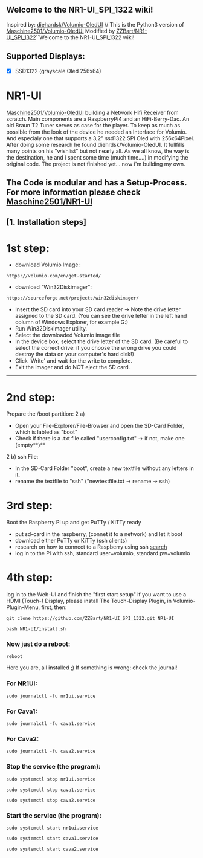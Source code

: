  ## Welcome to the NR1-UI_SPI_1322 wiki!
 Inspired by: [diehardsk/Volumio-OledUI](https://github.com/diehardsk/Volumio-OledUI) // 
 This is the Python3 version of [Maschine2501/Volumio-OledUI](https://github.com/Maschine2501/Volumio-OledUI/)
 Modified by [ZZBart/NR1-UI_SPI_1322](https://github.com/ZZBart/NR1-UI_SPI_1322)``Welcome to the NR1-UI_SPI_1322 wiki!




## Supported Displays:
- [x] SSD1322 (grayscale Oled 256x64)



# NR1-UI
[Maschine2501/Volumio-OledUI](https://github.com/Maschine2501/Volumio-OledUI/) building a Network Hifi Receiver from scratch. Main components are a RaspberryPi4 and an HiFi-Berry-Dac. An old Braun T2 Tuner serves as case for the player.
To keep as much as possible from the look of the device he needed an Interface for Volumio. And especialy one that supports a 3,2" ssd1322 SPI Oled with 256x64Pixel.
After doing some research he found diehrdsk/Volumio-OledUI. It fullfills many points on his "wishlist" but not nearly all.
As we all know, the way is the destination, he and i spent some time (much time....) in modifying the original code.
The project is not finished yet... now i'm building my own.




## The Code is modular and has a Setup-Process. For more information please check [Maschine2501/NR1-UI](https://github.com/Maschine2501/NR1-UI)



## [1. Installation steps]
#  1st step:

* download Volumio Image:
```
https://volumio.com/en/get-started/
```
* download "Win32Diskimager": 
```
https://sourceforge.net/projects/win32diskimager/
```
* Insert the SD card into your SD card reader -> Note the drive letter assigned to the SD card. (You can see the drive letter in the left hand column of Windows Explorer, for example G:)
* Run Win32DiskImager utility.
* Select the downloaded Volumio image file
* In the device box, select the drive letter of the SD card. (Be careful to select the correct drive: if you choose the wrong drive you could destroy the data on your computer's hard disk!)
* Click 'Write' and wait for the write to complete.
* Exit the imager and do NOT eject the SD card.

---

# 2nd step:

Prepare the /boot partition:
2 a)

   * Open your File-Explorer/File-Browser and open the SD-Card Folder, which is labled as "boot"
   * Check if there is a .txt file called "userconfig.txt" -> if not, make one (empty**)**

2 b) ssh File:

   * In the SD-Card Folder "boot", create a new textfile without any letters in it.
   * rename the textfile to "ssh" ("newtextfile.txt -> rename -> ssh)

# 3rd step:
Boot the Raspberry Pi up and get PuTTy / KiTTy ready

  *  put sd-card in the raspberry, (connet it to a network) and let it boot
  *  download either PuTTy or KiTTy (ssh clients)
  *  research on how to connect to a Raspberry using ssh [search](https://www.google.com/search?client=firefox-b-d&q=raspberry+connect+by+ssh)
  *  log in to the Pi with ssh, standard user=volumio, standard pw=volumio

# 4th step:
log in to the Web-UI and finish the "first start setup"
if you want to use a HDMI (Touch-) Display, please install The Touch-Display Plugin, in Volumio-Plugin-Menu, first, then:
```
git clone https://github.com/ZZBart/NR1-UI_SPI_1322.git NR1-UI
```
```
bash NR1-UI/install.sh
```

### Now just do a reboot:
```
reboot
```

Here you are, all installed ;)
If something is wrong:
check the journal!


### For NR1UI:

```
sudo journalctl -fu nr1ui.service
```

### For Cava1:
```
sudo journalctl -fu cava1.service
```

### For Cava2:
```
sudo journalctl -fu cava2.service
```

### Stop the service (the program):
```
sudo systemctl stop nr1ui.service
```
```
sudo systemctl stop cava1.service
```
```
sudo systemctl stop cava2.service
```

### Start the service (the program):
```
sudo systemctl start nr1ui.service
```
```
sudo systemctl start cava1.service
```
```
sudo systemctl start cava2.service
```
